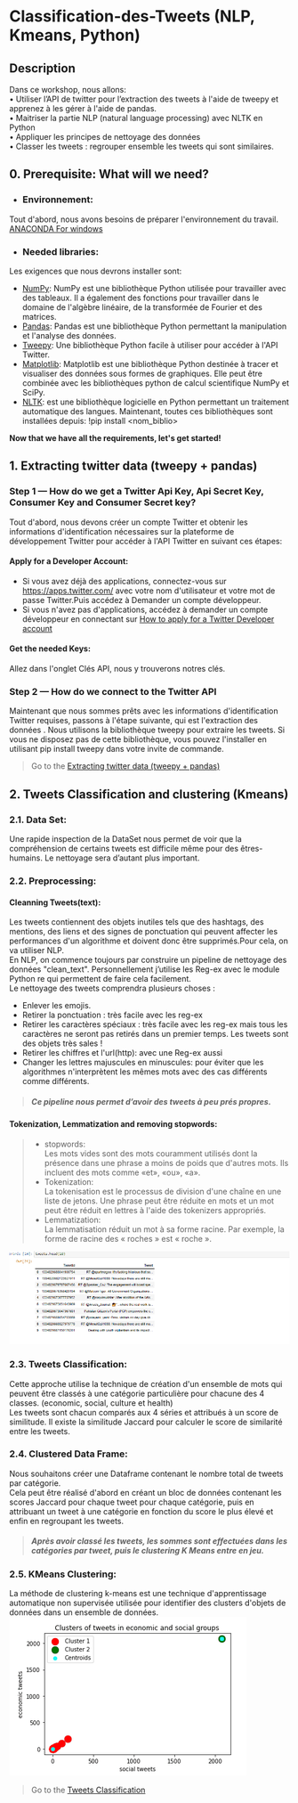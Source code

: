 # Classification-des-Tweets (NLP, Kmeans, Python) 

## Description<br/>
Dans ce workshop, nous allons:<br/>
• Utiliser l’API de twitter pour l’extraction des tweets à l'aide de tweepy et apprenez à les gérer à l'aide de pandas.<br/>
• Maitriser la partie NLP (natural language processing) avec NLTK en Python<br/>
• Appliquer les principes de nettoyage des données<br/>
• Classer les tweets : regrouper ensemble les tweets qui sont similaires.<br/>
## 0. Prerequisite: What will we need?
* ### Environnement:<br/>
Tout d'abord, nous avons besoins de préparer l'environnement du travail.
[ANACONDA For windows](https://www.anaconda.com/products/individual)
* ### Needed libraries:<br/>
Les exigences que nous devrons installer sont:<br/>
* [NumPy](http://www.numpy.org/): NumPy est une bibliothèque Python utilisée pour travailler avec des tableaux.
Il a également des fonctions pour travailler dans le domaine de l'algèbre linéaire, de la transformée de Fourier et des matrices.
* [Pandas](http://pandas.pydata.org/): Pandas est une bibliothèque Python permettant la manipulation et l'analyse des données.
* [Tweepy](http://www.tweepy.org/): Une bibliothèque Python facile à utiliser pour accéder à l'API Twitter.
* [Matplotlib](http://matplotlib.org/): Matplotlib est une bibliothèque Python destinée à tracer et visualiser des données sous formes de graphiques. Elle peut être combinée avec les bibliothèques python de calcul scientifique NumPy et SciPy.
* [NLTK](https://www.nltk.org//): est une bibliothèque logicielle en Python permettant un traitement automatique des langues.
Maintenant, toutes ces bibliothèques sont installées depuis: !pip install <nom_biblio>

**Now that we have all the requirements, let's get started!**

## 1. Extracting twitter data (tweepy + pandas)<br/>
### Step 1 — How do we get a Twitter Api Key, Api Secret Key, Consumer Key and Consumer Secret key?<br/>
Tout d'abord, nous devons créer un compte Twitter et obtenir les informations d'identification nécessaires sur la plateforme de développement Twitter pour accéder à l'API Twitter en suivant ces étapes:<br/>
#### Apply for a Developer Account:
* Si vous avez déjà des applications, connectez-vous sur https://apps.twitter.com/ avec votre nom d'utilisateur et votre mot de passe Twitter.Puis accédez à Demander un compte développeur.<br/>
* Si vous n'avez pas d'applications, accédez à demander un compte développeur en connectant sur [How to apply for a Twitter Developer account](https://www.extly.com/docs/autotweetng_joocial/tutorials/how-to-auto-post-from-joomla-to-twitter/apply-for-a-twitter-developer-account/#apply-for-a-developer-account)<br/>
#### Get the needed Keys:
Allez dans l'onglet Clés API, nous y trouverons notres clés.<br/>
### Step 2 — How do we connect to the Twitter API<br/>
Maintenant que nous sommes prêts avec les informations d'identification Twitter requises, passons à l'étape suivante, qui est l'extraction des données . Nous utilisons la bibliothèque tweepy pour extraire les tweets. Si vous ne disposez pas de cette bibliothèque, vous pouvez l'installer en utilisant pip install tweepy dans votre invite de commande.<br/>
> Go to the [Extracting twitter data (tweepy + pandas)](https://github.com/GhadaHirch/-Classification-des-Tweets/blob/master/Extract_Tweets.ipynb)<br>

## 2. Tweets Classification and clustering (Kmeans)<br/>
### 2.1. Data Set:<br/>
Une rapide inspection de la DataSet []() nous permet de voir que la compréhension de certains tweets est difficile même pour des êtres-humains. Le nettoyage sera d’autant plus important.
### 2.2. Preprocessing:<br/>
#### Cleanning Tweets(text):<br/>
Les tweets contiennent des objets inutiles tels que des hashtags, des mentions, des liens et des signes de ponctuation qui peuvent affecter les performances d'un algorithme et doivent donc être supprimés.Pour cela, on va utiliser NLP.<br/>
En NLP, on commence toujours par construire un pipeline de nettoyage des données "clean_text". Personnellement j’utilise les Reg-ex avec le module Python re qui permettent de faire cela facilement.<br/>
Le nettoyage des tweets comprendra plusieurs choses :<br/>
* Enlever les emojis.<br/>
* Retirer la ponctuation : très facile avec les reg-ex<br/>
* Retirer les caractères spéciaux : très facile avec les reg-ex mais tous les caractères ne seront pas retirés dans un premier temps. Les tweets sont des objets très sales !<br/>
* Retirer les chiffres et l'url(http): avec une Reg-ex aussi<br/>
* Changer les lettres majuscules en minuscules: pour éviter que les algorithmes n'interprètent les mêmes mots avec des cas différents comme différents.<br/>
>##### Ce pipeline nous permet d’avoir des tweets à peu prés propres.<br/>
#### Tokenization, Lemmatization and removing stopwords:<br/>
>* stopwords:<br/>
>Les mots vides sont des mots couramment utilisés dont la présence dans une phrase a moins de poids que d'autres mots. Ils incluent des mots comme «et», «ou», «a».<br/>
>* Tokenization:<br/>
>La tokenisation est le processus de division d'une chaîne en une liste de jetons. Une phrase peut être réduite en mots et un mot peut être réduit en lettres à l'aide des 
tokenizers appropriés.<br/>
>* Lemmatization:<br/>
>La lemmatisation réduit un mot à sa forme racine. Par exemple, la forme de racine des « roches » est « roche ».<br/>

![Alt Text](https://github.com/GhadaHirch/-Classification-des-Tweets/blob/master/DataProcessing.gif)<br/>
### 2.3. Tweets Classification:<br/>
Cette approche utilise la technique de création d'un ensemble de mots qui peuvent être classés à une catégorie particulière pour chacune des 4 classes. (economic, social, culture et health)<br/>
Les tweets sont chacun comparés aux 4 séries et attribués à un score de similitude. Il existe la similitude Jaccard pour calculer le score de similarité entre les tweets.<br/>
### 2.4. Clustered Data Frame:<br/>
Nous souhaitons créer une Dataframe contenant le nombre total de tweets par catégorie.<br/>
Cela peut être réalisé d'abord en créant un bloc de données contenant les scores Jaccard pour chaque tweet pour chaque catégorie, puis en attribuant un tweet à une catégorie en fonction du score le plus élevé et enfin en regroupant les tweets.<br/>
>##### Après avoir classé les tweets, les sommes sont effectuées dans les catégories par tweet, puis le clustering K Means entre en jeu.
### 2.5. KMeans Clustering:<br/>
La méthode de clustering k-means est une technique d'apprentissage automatique non supervisée utilisée pour identifier des clusters d'objets de données dans un ensemble de données.<br/>
![Alt Text](https://github.com/GhadaHirch/-Classification-des-Tweets/blob/master/k-means.gif)<br/>
>Go to the [Tweets Classification](https://github.com/GhadaHirch/-Classification-des-Tweets/blob/master/Tweets_Classif.ipynb)
